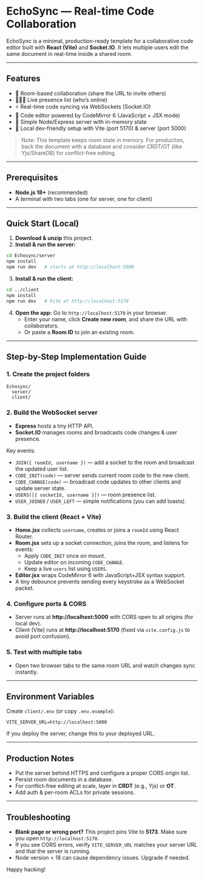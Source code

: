 # EchoSync — Real-time Code Collaboration

EchoSync is a minimal, production-ready template for a collaborative code editor built with **React (Vite)** and **Socket.IO**. It lets multiple users edit the same document in real-time inside a shared room.

---

## Features

- 🔗 Room-based collaboration (share the URL to invite others)
- 🧑‍🤝‍🧑 Live presence list (who’s online)
- ⚡ Real-time code syncing via WebSockets (Socket.IO)
- 🧩 Code editor powered by CodeMirror 6 (JavaScript + JSX mode)
- 🧱 Simple Node/Express server with in-memory state
- 🧪 Local dev-friendly setup with Vite (port 5170) & server (port 5000)

> Note: This template keeps room state in memory. For production, back the document with a database and consider CRDT/OT (like Yjs/ShareDB) for conflict-free editing.

---

## Prerequisites

- **Node.js 18+** (recommended)
- A terminal with two tabs (one for server, one for client)

---

## Quick Start (Local)

1) **Download & unzip** this project.  
2) **Install & run the server:**

```bash
cd Echosync/server
npm install
npm run dev   # starts at http://localhost:5000
```

3) **Install & run the client:**

```bash
cd ../client
npm install
npm run dev   # Vite at http://localhost:5170
```

4) **Open the app:** Go to `http://localhost:5170` in your browser.  
   - Enter your name, click **Create new room**, and share the URL with collaborators.  
   - Or paste a **Room ID** to join an existing room.

---

## Step-by-Step Implementation Guide

### 1. Create the project folders

```
Echosync/
  server/
  client/
```

### 2. Build the WebSocket server

- **Express** hosts a tiny HTTP API.  
- **Socket.IO** manages rooms and broadcasts code changes & user presence.

Key events:
- `JOIN({ roomId, username })` — add a socket to the room and broadcast the updated user list.
- `CODE_INIT(code)` — server sends current room code to the new client.
- `CODE_CHANGE(code)` — broadcast code updates to other clients and update server state.
- `USERS([{ socketId, username }])` — room presence list.
- `USER_JOINED` / `USER_LEFT` — simple notifications (you can add toasts).

### 3. Build the client (React + Vite)

- **Home.jsx** collects `username`, creates or joins a `roomId` using React Router.  
- **Room.jsx** sets up a socket connection, joins the room, and listens for events:
  - Apply `CODE_INIT` once on mount.
  - Update editor on incoming `CODE_CHANGE`.
  - Keep a live `users` list using `USERS`.
- **Editor.jsx** wraps CodeMirror 6 with JavaScript+JSX syntax support.
- A tiny debounce prevents sending every keystroke as a WebSocket packet.

### 4. Configure ports & CORS

- Server runs at **http://localhost:5000** with CORS open to all origins (for local dev).
- Client (Vite) runs at **http://localhost:5170** (fixed via `vite.config.js` to avoid port confusion).

### 5. Test with multiple tabs

- Open two browser tabs to the same room URL and watch changes sync instantly.

---

## Environment Variables

Create `client/.env` (or copy `.env.example`):

```
VITE_SERVER_URL=http://localhost:5000
```

If you deploy the server, change this to your deployed URL.

---

## Production Notes

- Put the server behind HTTPS and configure a proper CORS origin list.
- Persist room documents in a database.
- For conflict-free editing at scale, layer in **CRDT** (e.g., Yjs) or **OT**.
- Add auth & per-room ACLs for private sessions.

---

## Troubleshooting

- **Blank page or wrong port?** This project pins Vite to **5173**. Make sure you open `http://localhost:5170`.
- If you see CORS errors, verify `VITE_SERVER_URL` matches your server URL and that the server is running.
- Node version < 18 can cause dependency issues. Upgrade if needed.

Happy hacking!
